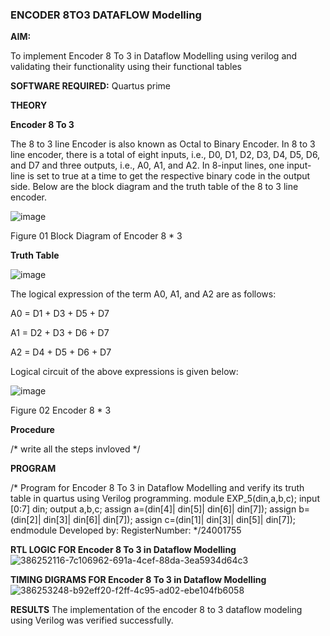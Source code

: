 ### ENCODER 8TO3 DATAFLOW Modelling

**AIM:**

To implement  Encoder 8 To 3 in Dataflow Modelling using verilog and validating their functionality using their functional tables

**SOFTWARE REQUIRED:** Quartus prime

**THEORY**

**Encoder 8 To 3**

The 8 to 3 line Encoder is also known as Octal to Binary Encoder. In 8 to 3 line encoder, there is a total of eight inputs, i.e., D0, D1, D2, D3, D4, D5, D6, and D7 and three outputs, i.e., A0, A1, and A2. In 8-input lines, one input-line is set to true at a time to get the respective binary code in the output side. Below are the block diagram and the truth table of the 8 to 3 line encoder.

![image](https://github.com/naavaneetha/ENCODER8TO3DATAFLOW/assets/154305477/0bc242c1-eb9e-4c47-afe5-30428470efc3)

Figure 01  Block Diagram of Encoder 8 * 3

**Truth Table**

![image](https://github.com/naavaneetha/ENCODER8TO3DATAFLOW/assets/154305477/35496b14-ae6e-4cd1-9abd-d6736b576575)

The logical expression of the term A0, A1, and A2 are as follows:

A0 = D1 + D3 + D5 + D7

A1 = D2 + D3 + D6 + D7

A2 = D4 + D5 + D6 + D7

Logical circuit of the above expressions is given below:

![image](https://github.com/naavaneetha/ENCODER8TO3DATAFLOW/assets/154305477/95acaee6-c873-4c75-89eb-ef09fb158053)

Figure 02  Encoder 8 * 3

**Procedure**

/* write all the steps invloved */

**PROGRAM**

/* Program for Encoder 8 To 3 in Dataflow Modelling and verify its truth table in quartus using Verilog programming. 
module EXP_5(din,a,b,c); input [0:7] din; output a,b,c; assign a=(din[4]| din[5]| din[6]| din[7]); assign b=(din[2]| din[3]| din[6]| din[7]); assign c=(din[1]| din[3]| din[5]| din[7]); endmodule
Developed by: RegisterNumber:
*/24001755

**RTL LOGIC FOR Encoder 8 To 3 in Dataflow Modelling**
![386252116-7c106962-691a-4cef-88da-3ea5934d64c3](https://github.com/user-attachments/assets/c4204c57-431e-4a5f-9dc5-bb6157f1c58e)

**TIMING DIGRAMS FOR Encoder 8 To 3 in Dataflow Modelling**
![386253248-b92eff20-f2ff-4c95-ad02-ebe104fb6058](https://github.com/user-attachments/assets/de47179e-6782-4b90-8e5a-6f7dc05dafda)

**RESULTS**
The implementation of the encoder 8 to 3 dataflow modeling using Verilog was verified successfully.



